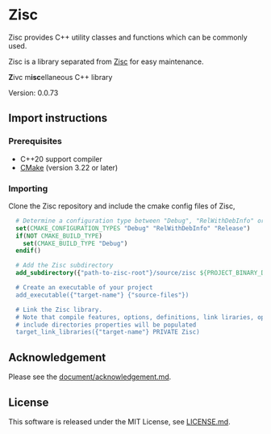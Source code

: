 # Zisc #

Zisc provides C++ utility classes and functions which can be commonly used.

Zisc is a library separated from [Zisc][zisc] for easy maintenance.

**Z**ivc m**isc**ellaneous C++ library

Version: 0.0.73

## Import instructions ##

### Prerequisites ###

* C++20 support compiler
* [CMake][cmake] (version 3.22 or later)

### Importing ###

Clone the Zisc repository and include the cmake config files of Zisc,

```cmake
  # Determine a configuration type between "Debug", "RelWithDebInfo" or "Release"
  set(CMAKE_CONFIGURATION_TYPES "Debug" "RelWithDebInfo" "Release")
  if(NOT CMAKE_BUILD_TYPE)
    set(CMAKE_BUILD_TYPE "Debug")
  endif()

  # Add the Zisc subdirectory
  add_subdirectory({"path-to-zisc-root"}/source/zisc ${PROJECT_BINARY_DIR}/Zisc)

  # Create an executable of your project
  add_executable({"target-name"} {"source-files"})

  # Link the Zisc library.
  # Note that compile features, options, definitions, link liraries, options and
  # include directories properties will be populated
  target_link_libraries({"target-name"} PRIVATE Zisc)
```

## Acknowledgement ##

Please see the [document/acknowledgement.md](document/acknowledgement.md).

## License ##

This software is released under the MIT License,
see [LICENSE.md](LICENSE.md).

[zisc]: https://github.com/byzin/Zisc
[cmake]: https://cmake.org/
